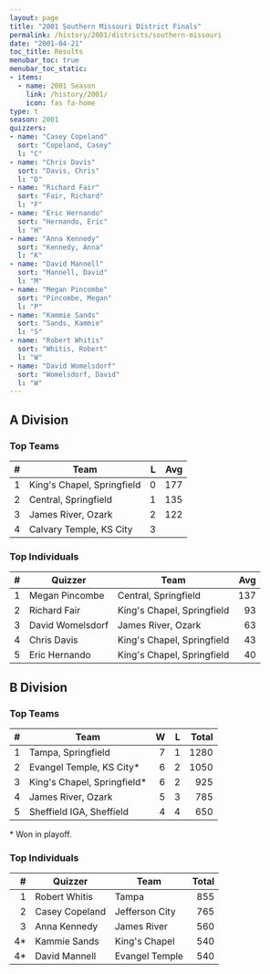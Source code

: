 ```yaml
---
layout: page
title: "2001 Southern Missouri District Finals"
permalink: /history/2001/districts/southern-missouri
date: "2001-04-21"
toc_title: Results
menubar_toc: true
menubar_toc_static:
- items:
  - name: 2001 Season
    link: /history/2001/
    icon: fas fa-home
type: t
season: 2001
quizzers:
- name: "Casey Copeland"
  sort: "Copeland, Casey"
  l: "C"
- name: "Chris Davis"
  sort: "Davis, Chris"
  l: "D"
- name: "Richard Fair"
  sort: "Fair, Richard"
  l: "F"
- name: "Eric Hernando"
  sort: "Hernando, Eric"
  l: "H"
- name: "Anna Kennedy"
  sort: "Kennedy, Anna"
  l: "K"
- name: "David Mannell"
  sort: "Mannell, David"
  l: "M"
- name: "Megan Pincombe"
  sort: "Pincombe, Megan"
  l: "P"
- name: "Kammie Sands"
  sort: "Sands, Kammie"
  l: "S"
- name: "Robert Whitis"
  sort: "Whitis, Robert"
  l: "W"
- name: "David Womelsdorf"
  sort: "Womelsdorf, David"
  l: "W"
---
```


## A Division

### Top Teams

|    # | Team                       |    L |  Avg |
| ---: | -------------------------- | ---: | ---: |
|    1 | King's Chapel, Springfield |    0 |  177 |
|    2 | Central, Springfield       |    1 |  135 |
|    3 | James River, Ozark         |    2 |  122 |
|    4 | Calvary Temple, KS City    |    3 |      |

### Top Individuals

|    # | Quizzer          | Team                       |  Avg |
| ---: | ---------------- | -------------------------- | ---: |
|    1 | Megan Pincombe   | Central, Springfield       |  137 |
|    2 | Richard Fair     | King's Chapel, Springfield |   93 |
|    3 | David Womelsdorf | James River, Ozark         |   63 |
|    4 | Chris Davis      | King's Chapel, Springfield |   43 |
|    5 | Eric Hernando    | King's Chapel, Springfield |   40 |

## B Division

### Top Teams

|    # | Team                        |    W |    L | Total |
| ---: | --------------------------- | ---: | ---: | ----: |
|    1 | Tampa, Springfield          |    7 |    1 |  1280 |
|    2 | Evangel Temple, KS City*    |    6 |    2 |  1050 |
|    3 | King's Chapel, Springfield* |    6 |    2 |   925 |
|    4 | James River, Ozark          |    5 |    3 |   785 |
|    5 | Sheffield IGA, Sheffield    |    4 |    4 |   650 |

\* Won in playoff.

### Top Individuals

|    # | Quizzer        | Team           | Total |
| ---: | -------------- | -------------- | ----: |
|    1 | Robert Whitis  | Tampa          |   855 |
|    2 | Casey Copeland | Jefferson City |   765 |
|    3 | Anna Kennedy   | James River    |   560 |
|   4* | Kammie Sands   | King's Chapel  |   540 |
|   4* | David Mannell  | Evangel Temple |   540 |